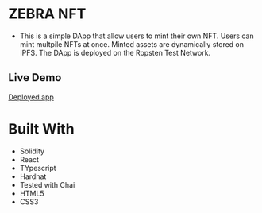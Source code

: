 # ZEBRA NFT

- This is a simple DApp that allow users to mint their own NFT. Users can mint multpile NFTs at once. Minted assets are dynamically stored on IPFS. The DApp is deployed on the Ropsten Test Network.


## Live Demo
[Deployed app](https://frosty-carson-9d1a51.netlify.app/)

# Built With
- Solidity
- React
- TYpescript
- Hardhat
- Tested with Chai
- HTML5
- CSS3